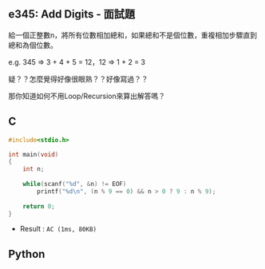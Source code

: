 ## e345: Add Digits - 面試題
給一個正整數n，將所有位數相加總和，如果總和不是個位數，重複相加步驟直到總和為個位數。

e.g. 345 => 3 + 4 + 5 = 12，12 => 1 + 2 = 3

疑？？怎麼覺得好像很眼熟？？好像寫過？？

那你知道如何不用Loop/Recursion來算出解答嗎？

## C
```C
#include<stdio.h>

int main(void)
{
	int n;
	
	while(scanf("%d", &n) != EOF)
		printf("%d\n", (n % 9 == 0) && n > 0 ? 9 : n % 9);
		
	return 0;
}
```
 * Result : `AC (1ms, 80KB)`

## Python
